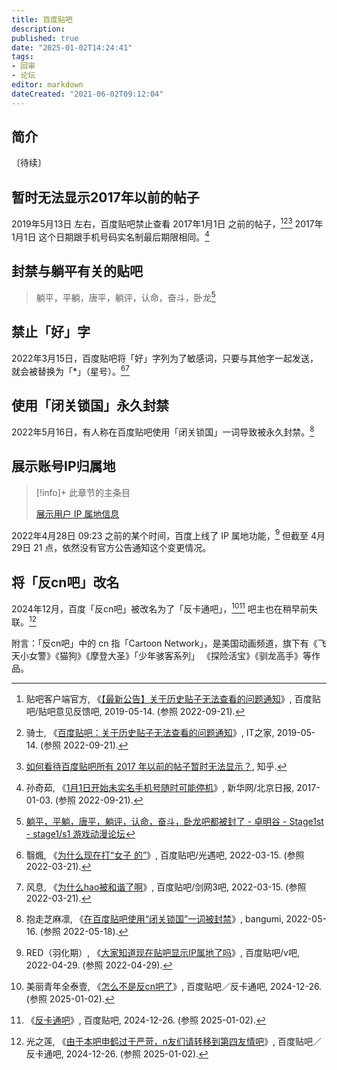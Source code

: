 ```yaml
---
title: 百度贴吧
description:
published: true
date: "2025-01-02T14:24:41"
tags:
- 回审
- 论坛
editor: markdown
dateCreated: "2021-06-02T09:12:04"
---
```


## 简介

〔待续〕

## 暂时无法显示2017年以前的帖子

2019年5月13日 左右，百度贴吧禁止查看 2017年1月1日 之前的帖子，[^06079][^390][^211402] 2017年1月1日 这个日期跟手机号码实名制最后期限相同。[^36714]

[^06079]: 贴吧客户端官方, 《[【最新公告】关于历史贴子无法查看的问题通知](https://web.archive.org/web/20190518092853/http://tieba.baidu.com/p/6131106079)》, 百度贴吧/贴吧意见反馈吧, 2019-05-14. (参照 2022-09-21).

[^390]: 骑士, 《[百度贴吧：关于历史贴子无法查看的问题通知](https://web.archive.org/web/20220921102815/https://www.ithome.com/0/423/390.htm)》, IT之家, 2019-05-14. (参照 2022-09-21).

[^211402]: [如何看待百度贴吧所有 2017 年以前的帖子暂时无法显示？](https://web.archive.org/web/20200203073030/https://www.zhihu.com/question/324211402), 知乎.

[^36714]: 孙奇茹, 《[1月1日开始未实名手机号随时可能停机](https://web.archive.org/web/20220812184246/http://www.xinhuanet.com//2017-01/03/c_1120236714.htm)》, 新华网/北京日报, 2017-01-03. (参照 2022-09-21).

## 封禁与躺平有关的贴吧

> 躺平，平躺，唐平，躺评，认命，奋斗，卧龙[^tb_btp]

[^tb_btp]: [躺平，平躺，唐平，躺评，认命，奋斗，卧龙吧都被封了 - 卓明谷 - Stage1st - stage1/s1 游戏动漫论坛](https://web.archive.org/web/20210602090620/https://bbs.saraba1st.com/2b/thread-2007241-1-1.html)

## 禁止「好」字

2022年3月15日，百度贴吧将「好」字列为了敏感词，只要与其他字一起发送，就会被替换为「\*」（星号）。[^ff][^fx]

[^ff]: 翳煈, 《[为什么现在打“女子 的”](https://web.archive.org/web/20220321031025/https://tieba.baidu.com/p/7759613244)》, 百度贴吧/光遇吧, 2022-03-15. (参照 2022-03-21).

[^fx]: 风息, 《[为什么hao被和谐了啊](https://web.archive.org/web/20220321031027/https://tieba.baidu.com/p/7759702035)》, 百度贴吧/剑网3吧, 2022-03-15. (参照 2022-03-21).

## 使用「闭关锁国」永久封禁

2022年5月16日，有人称在百度贴吧使用「闭关锁国」一词导致被永久封禁。[^369760]

[^369760]: 抱走芝麻凛, 《[在百度贴吧使用“闭关锁国”一词被封禁](https://web.archive.org/web/20220516142616/https://bangumi.tv/group/topic/369760)》, bangumi, 2022-05-16. (参照 2022-05-18).

## 展示账号IP归属地

> [!info]+ 此章节的主条目
>
> [展示用户 IP 属地信息](/activities/展示用户_IP_属地信息.md)

2022年4月28日 09:23 之前的某个时间，百度上线了 IP 属地功能，[^baidu_tieba] 但截至 4月29日 21 点，依然没有官方公告通知这个变更情况。

[^baidu_tieba]: RED（羽化期）, 《[大家知道现在贴吧显示IP属地了吗](https://web.archive.org/web/20220429023727/https://tieba.baidu.com/p/7814028050)》, 百度贴吧/v吧, 2022-04-29. (参照 2022-04-29).

## 将「反cn吧」改名

2024年12月，百度「反cn吧」被改名为了「反卡通吧」，[^34935][^33842] 吧主也在稍早前失联。[^79945]

[^34935]: 美丽青年全泰壹, 《[怎么不是反cn吧了](https://web.archive.org/web/20241226162535/https://tieba.baidu.com/p/9362734935)》, 百度贴吧／反卡通吧, 2024-12-26. (参照 2025-01-02).

[^33842]: 《[反卡通吧](https://web.archive.org/web/20241226133842/https://tieba.baidu.com/f?kw=反cn)》, 百度贴吧, 2024-12-26. (参照 2025-01-02).

[^79945]: 光之莲, 《[由于本吧申鹤过于严苛，n友们请转移到第四友情吧](https://web.archive.org/web/20250102062813/https://tieba.baidu.com/p/9361679945)》, 百度贴吧／反卡通吧, 2024-12-26. (参照 2025-01-02).

附言：「反cn吧」中的 cn 指「Cartoon Network」，是美国动画频道，旗下有《飞天小女警》《猫狗》《摩登大圣》「少年骇客系列」
《探险活宝》《驯龙高手》等作品。
